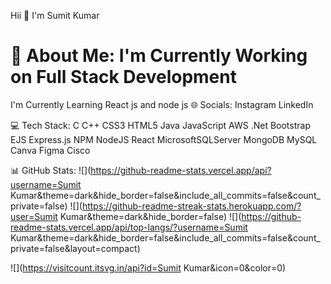 Hii 👋 I'm Sumit Kumar
# 💫 About Me: I'm Currently Working on Full Stack Development
I'm Currently Learning React js and node js
🌐 Socials:
Instagram LinkedIn

💻 Tech Stack:
C C++ CSS3 HTML5 Java JavaScript AWS .Net Bootstrap EJS Express.js NPM NodeJS React MicrosoftSQLServer MongoDB MySQL Canva Figma Cisco

📊 GitHub Stats:
![](https://github-readme-stats.vercel.app/api?username=Sumit Kumar&theme=dark&hide_border=false&include_all_commits=false&count_private=false)
![](https://github-readme-streak-stats.herokuapp.com/?user=Sumit Kumar&theme=dark&hide_border=false)
![](https://github-readme-stats.vercel.app/api/top-langs/?username=Sumit Kumar&theme=dark&hide_border=false&include_all_commits=false&count_private=false&layout=compact)

![](https://visitcount.itsvg.in/api?id=Sumit Kumar&icon=0&color=0)




